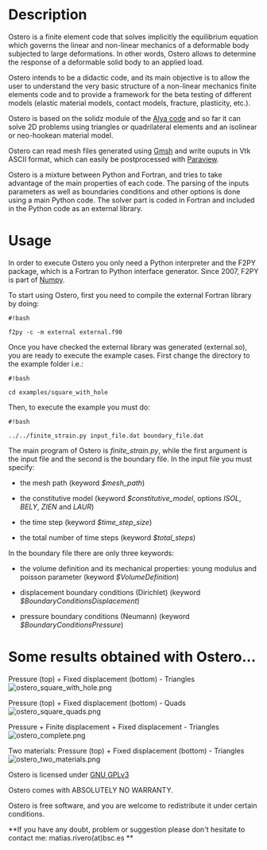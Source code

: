 # Description #

Ostero is a finite element code that solves implicitly the equilibrium equation which governs the linear and non-linear mechanics of a deformable body subjected to large deformations. In other words, Ostero allows to determine the response of a deformable solid body to an applied load. 

Ostero intends to be a didactic code, and its main objective is to allow the user to understand the very basic structure of a non-linear mechanics finite elements code and to provide a framework for the beta testing of different models (elastic material models, contact models, fracture, plasticity, etc.). 

Ostero is based on the solidz module of the [Alya code](http://www.bsc.es/alya) and so far it can solve 2D problems using triangles or quadrilateral elements and an isolinear or neo-hookean material model.

Ostero can read mesh files generated using [Gmsh](http://gmsh.info) and write ouputs in Vtk ASCII format, which can easily be postprocessed with [Paraview](http://www.paraview.org).

Ostero is a mixture between Python and Fortran, and tries to take advantage of the main properties of each code. The parsing of the inputs parameters as well as boundaries conditions and other options is done using a main Python code. The solver part is coded in Fortran and included in the Python code as an external library. 

# Usage #

In order to execute Ostero you only need a Python interpreter and the F2PY package, which is a Fortran to Python interface generator. Since 2007, F2PY is part of [Numpy](http://docs.scipy.org/doc/numpy-dev/f2py).

To start using Ostero, first you need to compile the external Fortran library by doing:

```
#!bash

f2py -c -m external external.f90
```

Once you have checked the external library was generated (external.so), you are ready to execute the example cases. First change the directory to the example folder i.e.:

```
#!bash

cd examples/square_with_hole
```

Then, to execute the example you must do:

```
#!bash

../../finite_strain.py input_file.dat boundary_file.dat
```

The main program of Ostero is *finite_strain.py*, while the first argument is the input file and the second is the boundary file. In the input file you must specify:

* the mesh path (keyword *$mesh_path*)

* the constitutive model (keyword *$constitutive_model*, options *ISOL*, *BELY*, *ZIEN* and *LAUR*)

* the time step (keyword *$time_step_size*)

* the total number of time steps (keyword *$total_steps*)

In the boundary file there are only three keywords:

* the volume definition and its mechanical properties: young modulus and poisson parameter (keyword *$VolumeDefinition*)

* displacement boundary conditions (Dirichlet) (keyword *$BoundaryConditionsDisplacement*)

* pressure boundary conditions (Neumann) (keyword *$BoundaryConditionsPressure*)

# Some results obtained with Ostero... #

Pressure (top) + Fixed displacement (bottom) - Triangles
![ostero_square_with_hole.png](https://bitbucket.org/repo/a69BrG/images/1213456489-ostero_square_with_hole.png)

Pressure (top) + Fixed displacement (bottom) - Quads
![ostero_square_quads.png](https://bitbucket.org/repo/a69BrG/images/857170256-ostero_square_quads.png)

Pressure + Finite displacement + Fixed displacement - Triangles
![ostero_complete.png](https://bitbucket.org/repo/a69BrG/images/1379224850-ostero_complete.png)

Two materials: Pressure (top) + Fixed displacement (bottom) - Triangles
![ostero_two_materials.png](https://bitbucket.org/repo/a69BrG/images/3766508879-ostero_two_materials.png)

Ostero is licensed under [GNU GPLv3](http://www.gnu.org/copyleft/gpl.html)

Ostero comes with ABSOLUTELY NO WARRANTY. 

Ostero is free software, and you are welcome to redistribute it under certain conditions.

**If you have any doubt, problem or suggestion please don't hesitate to contact me: matias.rivero(at)bsc.es **
